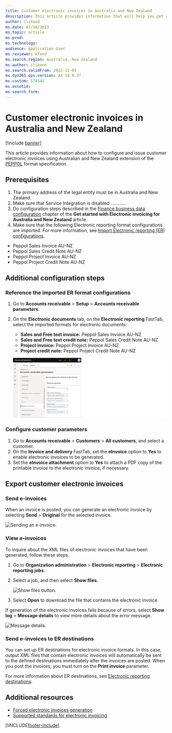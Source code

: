 ```yaml
---
title: Customer electronic invoices in Australia and New Zealand
description: This article provides information that will help you get started with Electronic invoicing for Australia and New Zealand in Microsoft Dynamics 365 Finance.
author: ilikond
ms.date: 07/18/2023
ms.topic: article
ms.prod: 
ms.technology: 
audience: Application User
ms.reviewer: kfend
ms.search.region: Australia, New Zealand
ms.author: ilikond
ms.search.validFrom: 2022-11-03
ms.dyn365.ops.version: AX 10.0.37
ms.custom: 574542
ms.assetid: 
ms.search.form: 
---
```


# Customer electronic invoices in Australia and New Zealand

[!include [banner](../includes/banner.md)]

This article provides information about how to configure and issue customer electronic invoices using Australian and New Zealand extension of the [PEPPOL](https://docs.peppol.eu/poacc/billing/3.0/) format specification.

## Prerequisites

1. The primary address of the legal entity must be in Australia and New Zealand.
2. Make sure that Service Integration is disabled ............
3. Do configuration steps described in the [Finance business data configuration](apac-aus-nzl-electronic-invoices.md#finance-business-data-configuration) chapter of the **Get started with Electronic invoicing for Australia and New Zealand** article.
4. Make sure that the following Electronic reporting format configurations are imported. For more information, see [Import Electronic reporting (ER) configurations](../../fin-ops-core/dev-itpro/analytics/electronic-reporting-import-ger-configurations.md).

 - Peppol Sales Invoice AU-NZ
 - Peppol Sales Credit Note AU-NZ
 - Peppol Project Invoice AU-NZ
 - Peppol Project Credit Note AU-NZ

## Additional configuration steps 

### Reference the imported ER format configurations

1. Go to **Accounts receivable** \> **Setup** \> **Accounts receivable parameters**.
2. On the **Electronic documents** tab, on the **Electronic reporting** FastTab, select the imported formats for electronic documents:

    - **Sales and Free text invoice:** Peppol Sales Invoice AU-NZ
    - **Sales and Free text credit note:** Peppol Sales Credit Note AU-NZ
    - **Project invoice:** Peppol Project Invoice AU-NZ
    - **Project credit note:** Peppol Project Credit Note AU-NZ

    ![Formats for electronic documents.](media/apac_aus_nzl_einvoice_configs.jpg)

### Configure customer parameters

1. Go to **Accounts receivable** \> **Customers** \> **All customers**, and select a customer.
2. On the **Invoice and delivery** FastTab, set the **eInvoice** option to **Yes** to enable electronic invoices to be generated.
3. Set the **eInvoice attachment** option to **Yes** to attach a PDF copy of the printable invoice to the electronic invoice, if necessary.


## Export customer electronic invoices

### Send e-invoices

When an invoice is posted, you can generate an electronic invoice by selecting **Send** \> **Original** for the selected invoice.

![Sending an e-invoice.](media/emea-nor-ger-einvoice.jpg)

### View e-invoices

To inquire about the XML files of electronic invoices that have been generated, follow these steps.

1. Go to **Organization administration** \> **Electronic reporting** \> **Electronic reporting jobs**.
2. Select a job, and then select **Show files**.

    ![Show files button.](media/emea-nor-ger-einvoice-open.jpg)

3. Select **Open** to download the file that contains the electronic invoice.

If generation of the electronic invoices fails because of errors, select **Show log** \> **Message details** to view more details about the error message.

![Message details.](media/emea-nor-ger-einvoice-log.jpg)

### Send e-invoices to ER destinations

You can set up ER destinations for electronic invoice formats. In this case, output XML files that contain electronic invoices will automatically be sent to the defined destinations immediately after the invoices are posted. When you post the invoices, you must turn on the **Print invoice** parameter.

For more information about ER destinations, see [Electronic reporting destinations](../../fin-ops-core/dev-itpro/analytics/electronic-reporting-destinations.md).


## Additional resources

- [Forced electronic invoices generation](emea-eur-forced-einvoices.md)
- [Supported standards for electronic invoicing](emea-oioubl-standards-electronic-invoicing.md)

[!INCLUDE[footer-include](../../includes/footer-banner.md)]
